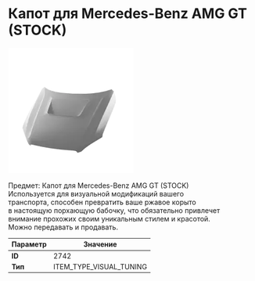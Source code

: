# Капот для Mercedes-Benz AMG GT (STOCK)

![Item Image](../img/2742.webp?raw=true)

Предмет: Капот для Mercedes-Benz AMG GT (STOCK)<br>Используется для визуальной модификаций вашего<br>транспорта, способен превратить ваше ржавое корыто<br>в настоящую порхающую бабочку, что обязательно привлечет<br>внимание прохожих своим уникальным стилем и красотой.<br>Можно передавать и продавать.


| Параметр | Значение |
|----------|----------|
| **ID** | 2742 |
| **Тип** | ITEM_TYPE_VISUAL_TUNING |

